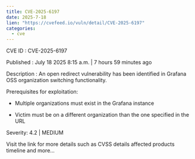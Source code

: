```yaml
--- 
title: CVE-2025-6197
date: 2025-7-18
lien: "https://cvefeed.io/vuln/detail/CVE-2025-6197"
categories:
  - cve
---
```


CVE ID : CVE-2025-6197

Published :  July 18
2025
8:15 a.m. | 7 hours
59 minutes ago

Description : An open redirect vulnerability has been identified in Grafana OSS organization switching functionality.


Prerequisites for exploitation:

- Multiple organizations must exist in the Grafana instance

- Victim must be on a different organization than the one specified in the URL

Severity: 4.2 | MEDIUM

Visit the link for more details
such as CVSS details
affected products
timeline
and more...
